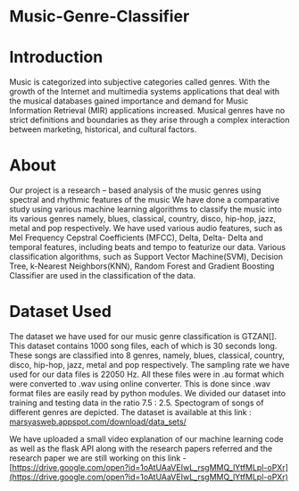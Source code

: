 # Music-Genre-Classifier
# Introduction
Music is categorized into subjective categories called genres. With the growth of the Internet and multimedia systems applications that deal with the musical databases gained importance and demand for Music Information Retrieval (MIR) applications increased. Musical genres have no strict definitions and boundaries as they arise through a complex interaction between marketing, historical, and cultural factors.
# About
Our project is a research – based analysis of the music genres using spectral and rhythmic features of the music We have done a comparative study using various machine learning algorithms to classify the music into its various genres namely, blues, classical, country, disco, hip-hop, jazz, metal and pop respectively. We have used various audio features, such as Mel Frequency Cepstral Coefficients (MFCC), Delta, Delta- Delta and temporal features, including beats and tempo to featurize our data. Various classification algorithms, such as Support Vector Machine(SVM), Decision Tree, k-Nearest Neighbors(KNN), Random Forest and Gradient Boosting Classifier are used in the classification of the data.
# Dataset Used
The dataset we have used for our music genre classification is GTZAN[]. This dataset contains 1000 song files, each of which is 30 seconds long. These songs are classified into 8 genres, namely, blues, classical, country, disco, hip-hop, jazz, metal and pop respectively. The sampling rate we have used for our data files is 22050 Hz. All these files were in .au format which were converted to .wav using online converter. This is done since .wav format files are easily read by python modules.  We divided our dataset into training and testing data in the ratio 7.5 : 2.5. Spectogram of songs of different genres are depicted. 
The dataset is available at this link : [marsyasweb.appspot.com/download/data_sets/](marsyasweb.appspot.com/download/data_sets/)

We have uploaded a small video explanation of our machine learning code as well as the flask API along with the research papers referred and the research paper we are still working on this link - [https://drive.google.com/open?id=1oAtUAaVEIwL_rsgMMQ_lYtfMLpl-oPXr](https://drive.google.com/open?id=1oAtUAaVEIwL_rsgMMQ_lYtfMLpl-oPXr)

